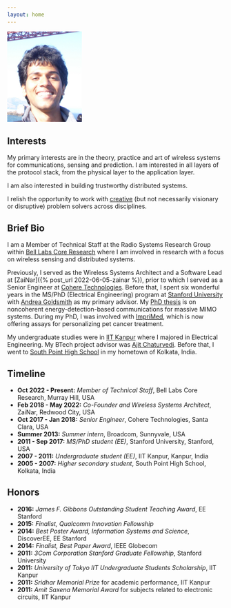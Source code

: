 ```yaml
---
layout: home
---
```


<img src="assets/images/profilepic.jpg" alt="Mainak photo" class="center rounded-corners" style="height:10em;height:15em;">

Interests
---------

My primary interests are in the theory, practice and art of wireless systems for communications, sensing and prediction.  I am interested in all layers of the protocol stack, from the physical layer to the application layer.

I am also interested in building trustworthy distributed systems.

I relish the opportunity to work with [creative](https://paulgraham.com/newthings.html) (but not necessarily visionary or disruptive) problem solvers across disciplines.

Brief Bio
---------

I am a Member of Technical Staff at the Radio Systems Research Group within [Bell Labs Core Research](https://www.bell-labs.com/institute/blog/accelerating-a-new-era-of-research-innovation-at-nokia-bell-labs) where I am involved in research with a focus on wireless sensing and distributed systems.

Previously, I served as the Wireless Systems Architect and a Software Lead at [ZaiNar]({% post_url 2022-06-05-zainar %}), prior to which I served as a Senior Engineer at [Cohere Technologies](https://www.cohere-tech.com).  Before that, I spent six wonderful years in the MS/PhD (Electrical Engineering) program at [Stanford University](https://ee.stanford.edu) with [Andrea Goldsmith](https://en.wikipedia.org/wiki/Andrea_Goldsmith_(engineer)) as my primary advisor. My [PhD thesis](https://searchworks.stanford.edu/view/12137362) is on noncoherent energy-detection-based communications for massive MIMO systems.  During my PhD, I was involved with [ImpriMed](http://www.imprimedicine.com), which is now offering assays for personalizing pet cancer treatment.

My undergraduate studies were in [IIT Kanpur](http://www.iitk.ac.in) where I majored in Electrical Engineering. My BTech project advisor was [Ajit Chaturvedi](https://en.wikipedia.org/wiki/Ajit_Kumar_Chaturvedi). Before that, I went to [South Point High School](https://www.southpoint.edu.in/) in my hometown of Kolkata, India.

Timeline
--------

- **Oct 2022 - Present:** _Member of Technical Staff_, Bell Labs Core Research, Murray Hill, USA
- **Feb 2018 - May 2022:** _Co-Founder and Wireless Systems Architect_, ZaiNar, Redwood City, USA
- **Oct 2017 - Jan 2018:** _Senior Engineer_, Cohere Technologies, Santa Clara, USA
- **Summer 2013:** _Summer intern_, Broadcom, Sunnyvale, USA
- **2011 - Sep 2017:** _MS/PhD student (EE)_, Stanford University, Stanford, USA
- **2007 - 2011:** _Undergraduate student (EE)_, IIT Kanpur, Kanpur, India
- **2005 - 2007:** _Higher secondary student_, South Point High School, Kolkata, India

Honors
--------

- **2016:** _James F. Gibbons Outstanding Student Teaching Award_, EE Stanford
- **2015:** _Finalist, Qualcomm Innovation Fellowship_
- **2014:** _Best Poster Award, Information Systems and Science_, DiscoverEE, EE Stanford
- **2014:** _Finalist, Best Paper Award_, IEEE Globecom
- **2011:** _3Com Corporation Stanford Graduate Fellowship_, Stanford University
- **2011:** _University of Tokyo IIT Undergraduate Students Scholarship_, IIT Kanpur
- **2011:** _Sridhar Memorial Prize_ for academic performance, IIT Kanpur
- **2011:** _Amit Saxena Memorial Award_ for subjects related to electronic circuits, IIT Kanpur



